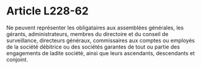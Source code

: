 # Article L228-62

Ne peuvent représenter les obligataires aux assemblées générales, les gérants, administrateurs, membres du directoire et du conseil de surveillance, directeurs généraux, commissaires aux comptes ou employés de la société débitrice ou des sociétés garantes de tout ou partie des engagements de ladite société, ainsi que leurs ascendants, descendants et conjoint.